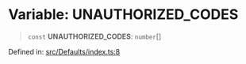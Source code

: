 # Variable: UNAUTHORIZED\_CODES

> `const` **UNAUTHORIZED\_CODES**: `number`[]

Defined in: [src/Defaults/index.ts:8](https://github.com/Fokusdotid/bail/blob/cf6cc85134e12081bc635cea02cc0eee74033a81/src/Defaults/index.ts#L8)
